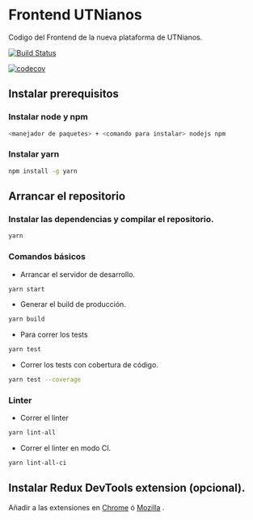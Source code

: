 # Frontend UTNianos

Codigo del Frontend de la nueva plataforma de UTNianos. 

[![Build Status](https://travis-ci.org/UTNianos/frontend.svg?branch=continuous-integration)](https://travis-ci.org/UTNianos/frontend)

[![codecov](https://codecov.io/gh/UTNianos/frontend/branch/continuous-integration/graph/badge.svg)](https://codecov.io/gh/UTNianos/frontend)

## Instalar prerequisitos

### Instalar node y npm

```sh
<manejador de paquetes> + <comando para instalar> nodejs npm
```
### Instalar yarn

```sh
npm install -g yarn
```

## Arrancar el repositorio

### Instalar las dependencias y compilar el repositorio.

```sh
yarn
```

### Comandos básicos

+ Arrancar el servidor de desarrollo.

```sh
yarn start
```

+ Generar el build de producción.

```sh
yarn build
```

+ Para correr los tests

```sh
yarn test
```

+ Correr los tests con cobertura de código.

```sh
yarn test --coverage
```

### Linter

+ Correr el linter

```sh
yarn lint-all
```

+ Correr el linter en modo CI.

```sh
yarn lint-all-ci
```

## Instalar Redux DevTools extension (opcional).

Añadir a las extensiones en [Chrome](https://chrome.google.com/webstore/detail/redux-devtools/lmhkpmbekcpmknklioeibfkpmmfibljd)
ó [Mozilla](https://addons.mozilla.org/es/firefox/addon/remotedev/) .
